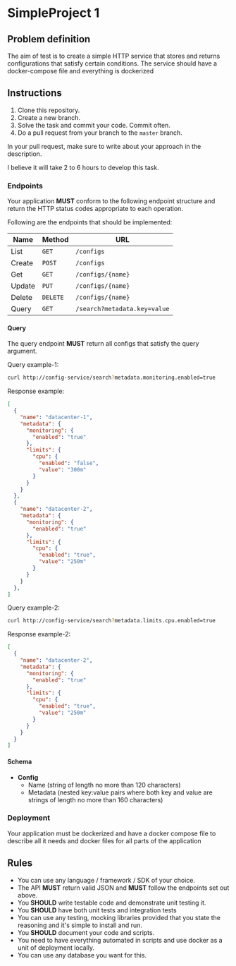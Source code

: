 # SimpleProject 1


## Problem definition

The aim of test is to create a simple HTTP service that stores and returns configurations that satisfy certain conditions.
The service should have a docker-compose file and everything is dockerized


## Instructions

1. Clone this repository.
2. Create a new branch.
3. Solve the task and commit your code. Commit often.
4. Do a pull request from your branch to the `master` branch.

In your pull request, make sure to write about your approach in the description.

I believe it will take 2 to 6 hours to develop this task.

### Endpoints

Your application **MUST** conform to the following endpoint structure and return the HTTP status codes appropriate to each operation.

Following are the endpoints that should be implemented:

| Name   | Method      | URL
| ---    | ---         | ---
| List   | `GET`       | `/configs`
| Create | `POST`      | `/configs`
| Get    | `GET`       | `/configs/{name}`
| Update | `PUT` | `/configs/{name}`
| Delete | `DELETE`    | `/configs/{name}`
| Query  | `GET`       | `/search?metadata.key=value`


#### Query

The query endpoint **MUST** return all configs that satisfy the query argument.

Query example-1:

```sh
curl http://config-service/search?metadata.monitoring.enabled=true
```

Response example:

```json
[
  {
    "name": "datacenter-1",
    "metadata": {
      "monitoring": {
        "enabled": "true"
      },
      "limits": {
        "cpu": {
          "enabled": "false",
          "value": "300m"
        }
      }
    }
  },
  {
    "name": "datacenter-2",
    "metadata": {
      "monitoring": {
        "enabled": "true"
      },
      "limits": {
        "cpu": {
          "enabled": "true",
          "value": "250m"
        }
      }
    }
  },
]
```


Query example-2:

```sh
curl http://config-service/search?metadata.limits.cpu.enabled=true
```

Response example-2:

```json
[
  {
    "name": "datacenter-2",
    "metadata": {
      "monitoring": {
        "enabled": "true"
      },
      "limits": {
        "cpu": {
          "enabled": "true",
          "value": "250m"
        }
      }
    }
  }
]
```

#### Schema

- **Config**
  - Name (string of length no more than 120 characters)
  - Metadata (nested key:value pairs where both key and value are strings of length no more than 160 characters)

### Deployment

Your application must be dockerized and have a docker compose file to describe all it needs and docker files for all parts of the application

## Rules

- You can use any language / framework / SDK of your choice.
- The API **MUST** return valid JSON and **MUST** follow the endpoints set out above.
- You **SHOULD** write testable code and demonstrate unit testing it.
- You **SHOULD** have both unit tests and integration tests
- You can use any testing, mocking libraries provided that you state the reasoning and it's simple to install and run.
- You **SHOULD** document your code and scripts.
- You need to have everything automated in scripts and use docker as a unit of deployment locally.
- You can use any database you want for this.

